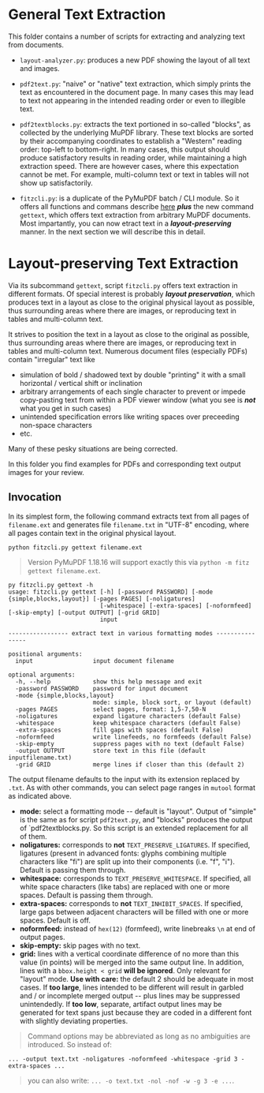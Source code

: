 # General Text Extraction
This folder contains a number of scripts for extracting and analyzing text from documents.

* `layout-analyzer.py`: produces a new PDF showing the layout of all text and images.

* `pdf2text.py`: "naive" or "native" text extraction, which simply prints the text as encountered in the document page. In many cases this may lead to text not appearing in the intended reading order or even to illegible text.

* `pdf2textblocks.py`: extracts the text portioned in so-called "blocks", as collected by the underlying MuPDF library. These text blocks are sorted by their accompanying coordinates to establish a "Western" reading order: top-left to bottom-right. In many cases, this output should produce satisfactory results in reading order, while maintaining a high extraction speed. There are however cases, where this expectation cannot be met. For example, multi-column text or text in tables will not show up satisfactorily.

* `fitzcli.py`: is a duplicate of the PyMuPDF batch / CLI module. So it offers all functions and commans describe [here]() **_plus_** the new command `gettext`, which offers text extraction from arbitrary MuPDF documents. Most impartantly, you can now etract text in a **_layout-preserving_** manner. In the next section we will describe this in detail.

# Layout-preserving Text Extraction

Via its subcommand `gettext`, script `fitzcli.py` offers text extraction in different formats. Of special interest is probably **_layout preservation_**, which produces text in a layout as close to the original physical layout as possible, thus surrounding areas where there are images, or reproducing text in tables and multi-column text.

It strives to position the text in a layout as close to the original as possible, thus surrounding areas where there are images, or reproducing text in tables and multi-column text. Numerous document files (especially PDFs) contain "irregular" text like
* simulation of bold / shadowed text by double "printing" it with a small horizontal / vertical shift or inclination
* arbitrary arrangements of each single character to prevent or impede copy-pasting text from within a PDF viewer window (what you see is **_not_** what you get in such cases)
* unintended specification errors like writing spaces over preceeding non-space characters
* etc.

Many of these pesky situations are being corrected.

In this folder you find examples for PDFs and corresponding text output images for your review.

## Invocation

In its simplest form, the following command extracts text from all pages of `filename.ext` and generates file `filename.txt` in "UTF-8" encoding, where all pages contain text in the original physical layout.

`python fitzcli.py gettext filename.ext`

> Version PyMuPDF 1.18.16 will support exactly this via `python -m fitz gettext filename.ext`.

```
py fitzcli.py gettext -h
usage: fitzcli.py gettext [-h] [-password PASSWORD] [-mode {simple,blocks,layout}] [-pages PAGES] [-noligatures]
                          [-whitespace] [-extra-spaces] [-noformfeed] [-skip-empty] [-output OUTPUT] [-grid GRID]
                          input

----------------- extract text in various formatting modes ----------------

positional arguments:
  input                 input document filename

optional arguments:
  -h, --help            show this help message and exit
  -password PASSWORD    password for input document
  -mode {simple,blocks,layout}
                        mode: simple, block sort, or layout (default)
  -pages PAGES          select pages, format: 1,5-7,50-N
  -noligatures          expand ligature characters (default False)
  -whitespace           keep whitespace characters (default False)
  -extra-spaces         fill gaps with spaces (default False)
  -noformfeed           write linefeeds, no formfeeds (default False)
  -skip-empty           suppress pages with no text (default False)
  -output OUTPUT        store text in this file (default inputfilename.txt)
  -grid GRID            merge lines if closer than this (default 2)
```

The output filename defaults to the input with its extension replaced by ``.txt``.
As with other commands, you can select page ranges in ``mutool`` format as indicated above.

* **mode:** select a formatting mode -- default is "layout". Output of "simple" is the same as for script `pdf2text.py`, and "blocks" produces the output of `pdf2textblocks.py. So this script is an extended replacement for all of them.
* **noligatures:** corresponds to **not** `TEXT_PRESERVE_LIGATURES`. If specified, ligatures (present in advanced fonts: glyphs combining multiple characters like "fi") are split up into their components (i.e. "f", "i"). Default is passing them through.
* **whitespace:** corresponds to `TEXT_PRESERVE_WHITESPACE`. If specified, all white space characters (like tabs) are replaced with one or more spaces. Default is passing them through.
* **extra-spaces:**  corresponds to **not** `TEXT_INHIBIT_SPACES`. If specified, large gaps between adjacent characters will be filled with one or more spaces. Default is off.
* **noformfeed:**  instead of ``hex(12)`` (formfeed), write linebreaks ``\n`` at end of output pages.
* **skip-empty:**  skip pages with no text.
* **grid:** lines with a vertical coordinate difference of no more than this value (in points) will be merged into the same output line. In addition, lines with a ``bbox.height < grid`` **will be ignored**. Only relevant for "layout" mode. **Use with care:** the default 2 should be adequate in most cases. If **too large**, lines intended to be different will result in garbled and / or incomplete merged output -- plus lines may be suppressed unintendedly. If **too low**, separate, artifact output lines may be generated for text spans just because they are coded in a different font with slightly deviating properties.

> Command options may be abbreviated as long as no ambiguities are introduced. So instead of:
```
... -output text.txt -noligatures -noformfeed -whitespace -grid 3 -extra-spaces ...
```
> you can also write: ``... -o text.txt -nol -nof -w -g 3 -e ...``.

